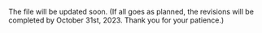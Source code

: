 The file will be updated soon. (If all goes as planned, the revisions will be completed by October 31st, 2023. Thank you for your patience.)

